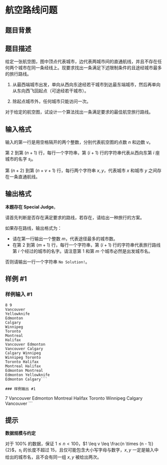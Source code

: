 # 航空路线问题

## 题目背景



## 题目描述

给定一张航空图，图中顶点代表城市，边代表两城市间的直通航线，并且不存在任何两个城市在同一条经线上。现要求找出一条满足下述限制条件的且途经城市最多的旅行路线。

1. 从最西端城市出发，单向从西向东途经若干城市到达最东端城市，然后再单向从东向西飞回起点（可途经若干城市）。

2. 除起点城市外，任何城市只能访问一次。

对于给定的航空图，试设计一个算法找出一条满足要求的最佳航空旅行路线。

## 输入格式

输入的第一行是用空格隔开的两个整数，分别代表航空图的点数 $n$ 和边数 $v$。

第 $2$ 到第 $(n + 1)$ 行，每行一个字符串，第 $(i + 1)$ 行的字符串代表从西向东第 $i$ 座城市的名字 $s_i$。

第 $(n + 2)$ 到第 $(n + v + 1)$ 行，每行两个字符串 $x, y$，代表城市 $x$ 和城市 $y$ 之间存在一条直通航线。

## 输出格式

**本题存在 Special Judge**。

请首先判断是否存在满足要求的路线，若存在，请给出一种旅行的方案。

如果存在路线，输出格式为：

- 请在第一行输出一个整数 $m$，代表途径最多的城市数。
- 在第 $2$ 到第 $(m + 1)$ 行，每行一个字符串，第 $(i + 1)$ 行的字符串代表旅行路线第 $i$ 个经过的城市的名字。请注意第 $1$ 和第 $m$ 个城市必然是出发城市名。

否则请输出一行一个字符串 ``No Solution!``。

## 样例 #1

### 样例输入 #1
```
8 9
Vancouver
Yellowknife
Edmonton
Calgary
Winnipeg
Toronto
Montreal
Halifax
Vancouver Edmonton
Vancouver Calgary
Calgary Winnipeg
Winnipeg Toronto
Toronto Halifax
Montreal Halifax
Edmonton Montreal
Edmonton Yellowknife
Edmonton Calgary```

### 样例输出 #1

```
7
Vancouver
Edmonton
Montreal
Halifax
Toronto
Winnipeg
Calgary
Vancouver ```

## 提示

**数据规模与约定**

对于 $100\%$ 的数据，保证 $1 \leq n < 100$，$1 \leq v \leq \frac{n \times (n - 1)}{2}$，$s_i$ 的长度不超过 $15$，且仅可能包含大小写字母与数字，$x, y$ 一定是输入中给出的城市名，且不会有同一组 $x, y$ 被给出两次。

